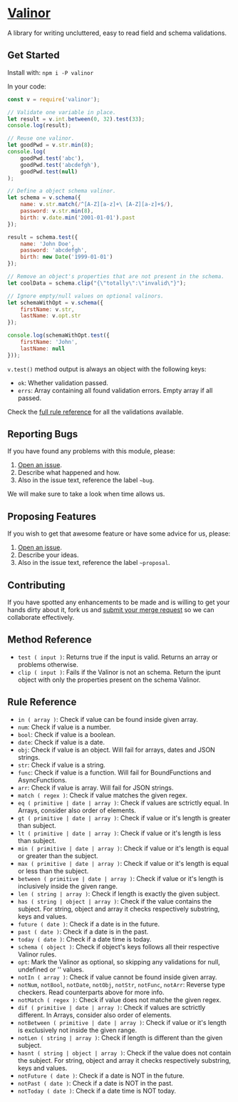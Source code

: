# [Valinor](https://gitlab.com/GCSBOSS/valinor)

A library for writing uncluttered, easy to read field and schema validations.

## Get Started

Install with: `npm i -P valinor`

In your code:

```js
const v = require('valinor');

// Validate one variable in place.
let result = v.int.between(0, 32).test(33);
console.log(result);

// Reuse one valinor.
let goodPwd = v.str.min(8);
console.log(
    goodPwd.test('abc'),
    goodPwd.test('abcdefgh'),
    goodPwd.test(null)
);

// Define a object schema valinor.
let schema = v.schema({
    name: v.str.match(/^[A-Z][a-z]+\ [A-Z][a-z]+$/),
    password: v.str.min(8),
    birth: v.date.min('2001-01-01').past
});

result = schema.test({
    name: 'John Doe',
    password: 'abcdefgh',
    birth: new Date('1999-01-01')
});

// Remove an object's properties that are not present in the schema.
let coolData = schema.clip("{\"totally\":\"invalid\"}");

// Ignore empty/null values on optional valinors.
let schemaWithOpt = v.schema({
    firstName: v.str,
    lastName: v.opt.str
});

console.log(schemaWithOpt.test({
    firstName: 'John',
    lastName: null
}));

```

`v.test()` method output is always an object with the following keys:

- `ok`: Whether validation passed.
- `errs`: Array containing all found validation errors. Empty array if all passed.

Check the [full rule reference](#rule-reference) for all the validations available.

## Reporting Bugs
If you have found any problems with this module, please:

1. [Open an issue](https://gitlab.com/GCSBOSS/valinor/issues/new).
2. Describe what happened and how.
3. Also in the issue text, reference the label `~bug`.

We will make sure to take a look when time allows us.

## Proposing Features
If you wish to get that awesome feature or have some advice for us, please:
1. [Open an issue](https://gitlab.com/GCSBOSS/valinor/issues/new).
2. Describe your ideas.
3. Also in the issue text, reference the label `~proposal`.

## Contributing
If you have spotted any enhancements to be made and is willing to get your hands
dirty about it, fork us and
[submit your merge request](https://gitlab.com/GCSBOSS/valinor/merge_requests/new)
so we can collaborate effectively.

## Method Reference

- `test ( input )`: Returns true if the input is valid. Returns an array or problems otherwise.
- `clip ( input )`: Fails if the Valinor is not an schema. Return the ipunt object with only the properties present on the schema Valinor.

## Rule Reference

- `in ( array )`: Check if value can be found inside given array.
- `num`: Check if value is a number.
- `bool`: Check if value is a boolean.
- `date`: Check if value is a date.
- `obj`: Check if value is an object. Will fail for arrays, dates and JSON strings.
- `str`: Check if value is a string.
- `func`: Check if value is a function. Will fail for BoundFunctions and AsyncFunctions.
- `arr`: Check if value is array. Will fail for JSON strings.
- `match ( regex )`: Check if value matches the given regex.
- `eq ( primitive | date | array )`: Check if values are sctrictly equal. In Arrays, consider also order of elements.
- `gt ( primitive | date | array )`: Check if value or it's length is greater than subject.
- `lt ( primitive | date | array )`: Check if value or it's length is less than subject.
- `min ( primitive | date | array )`: Check if value or it's length is equal or greater than the subject.
- `max ( primitive | date | array )`: Check if value or it's length is equal or less than the subject.
- `between ( primitive | date | array )`: Check if value or it's length is inclusively inside the given range.
- `len ( string | array )`: Check if length is exactly the given subject.
- `has ( string | object | array )`: Check if the value contains the subject. For string, object and array it checks respectively substring, keys and values.
- `future ( date )`: Check if a date is in the future.
- `past ( date )`: Check if a date is in the past.
- `today ( date )`: Check if a date time is today.
- `schema ( object )`: Check if object's keys follows all their respective Valinor rules.
- `opt`: Mark the Valinor as optional, so skipping any validations for null, undefined or '' values.
- `notIn ( array )`: Check if value cannot be found inside given array.
- `notNum`, `notBool`, `notDate`, `notObj`, `notStr`, `notFunc`, `notArr`: Reverse type checkers. Read counterparts above for more info.
- `notMatch ( regex )`: Check if value does not matche the given regex.
- `dif ( primitive | date | array )`: Check if values are sctrictly different. In Arrays, consider also order of elements.
- `notBetween ( primitive | date | array )`: Check if value or it's length is exclusively not inside the given range.
- `notLen ( string | array )`: Check if length is different than the given subject.
- `hasnt ( string | object | array )`: Check if the value does not contain the subject. For string, object and array it checks respectively substring, keys and values.
- `notFuture ( date )`: Check if a date is NOT in the future.
- `notPast ( date )`: Check if a date is NOT in the past.
- `notToday ( date )`: Check if a date time is NOT today.
